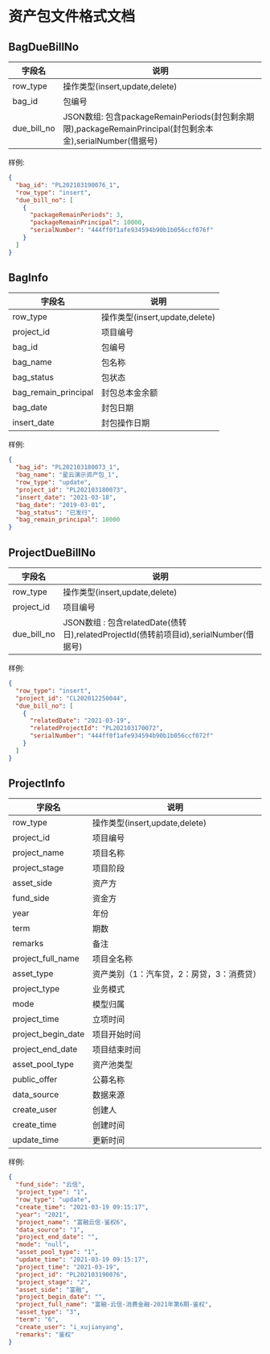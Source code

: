 # 资产包文件格式文档

## BagDueBillNo

|   字段名    |                                                    说明                                                    |
|-------------|------------------------------------------------------------------------------------------------------------|
| row_type    | 操作类型(insert,update,delete)                                                                             |
| bag_id      | 包编号                                                                                                     |
| due_bill_no | JSON数组: 包含packageRemainPeriods(封包剩余期限),packageRemainPrincipal(封包剩余本金),serialNumber(借据号) |

样例:

```json
{
  "bag_id": "PL202103190076_1",
  "row_type": "insert",
  "due_bill_no": [
    {
      "packageRemainPeriods": 3,
      "packageRemainPrincipal": 10000,
      "serialNumber": "444ff0f1afe934594b90b1b056ccf076f"
    }
  ]
}
```

## BagInfo

|        字段名        |              说明              |
|----------------------|--------------------------------|
| row_type             | 操作类型(insert,update,delete) |
| project_id           | 项目编号                       |
| bag_id               | 包编号                         |
| bag_name             | 包名称                         |
| bag_status           | 包状态                         |
| bag_remain_principal | 封包总本金余额                 |
| bag_date             | 封包日期                       |
| insert_date          | 封包操作日期                   |

样例:

```json
{
  "bag_id": "PL202103180073_1",
  "bag_name": "星云演示资产包_1",
  "row_type": "update",
  "project_id": "PL202103180073",
  "insert_date": "2021-03-18",
  "bag_date": "2019-03-01",
  "bag_status": "已发行",
  "bag_remain_principal": 10000
}
```

## ProjectDueBillNo

|   字段名    |                                          说明                                          |
|-------------|----------------------------------------------------------------------------------------|
| row_type    | 操作类型(insert,update,delete)                                                         |
| project_id  | 项目编号                                                                               |
| due_bill_no | JSON数组 : 包含relatedDate(债转日),relatedProjectId(债转前项目id),serialNumber(借据号) |

样例:

```json
{
  "row_type": "insert",
  "project_id": "CL202012250044",
  "due_bill_no": [
    {
      "relatedDate": "2021-03-19",
      "relatedProjectId": "PL202103170072",
      "serialNumber": "444ff0f1afe934594b90b1b056ccf072f"
    }
  ]
}
```

## ProjectInfo

|       字段名       |                    说明                   |
|--------------------|-------------------------------------------|
| row_type           | 操作类型(insert,update,delete)            |
| project_id         | 项目编号                                  |
| project_name       | 项目名称                                  |
| project_stage      | 项目阶段                                  |
| asset_side         | 资产方                                    |
| fund_side          | 资金方                                    |
| year               | 年份                                      |
| term               | 期数                                      |
| remarks            | 备注                                      |
| project_full_name  | 项目全名称                                |
| asset_type         | 资产类别（1：汽车贷，2：房贷，3：消费贷） |
| project_type       | 业务模式                                  |
| mode               | 模型归属                                  |
| project_time       | 立项时间                                  |
| project_begin_date | 项目开始时间                              |
| project_end_date   | 项目结束时间                              |
| asset_pool_type    | 资产池类型                                |
| public_offer       | 公募名称                                  |
| data_source        | 数据来源                                  |
| create_user        | 创建人                                    |
| create_time        | 创建时间                                  |
| update_time        | 更新时间                                  |

样例:

```json
{
  "fund_side": "云信",
  "project_type": "1",
  "row_type": "update",
  "create_time": "2021-03-19 09:15:17",
  "year": "2021",
  "project_name": "富融云信-鉴权6",
  "data_source": "1",
  "project_end_date": "",
  "mode": "null",
  "asset_pool_type": "1",
  "update_time": "2021-03-19 09:15:17",
  "project_time": "2021-03-19",
  "project_id": "PL202103190076",
  "project_stage": "2",
  "asset_side": "富融",
  "project_begin_date": "",
  "project_full_name": "富融-云信-消费金融-2021年第6期-鉴权",
  "asset_type": "3",
  "term": "6",
  "create_user": "i_xujianyang",
  "remarks": "鉴权"
}
```
